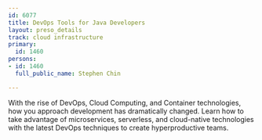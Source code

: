 ```yaml
---
id: 6077
title: DevOps Tools for Java Developers
layout: preso_details
track: cloud infrastructure
primary:
  id: 1460
persons:
- id: 1460
  full_public_name: Stephen Chin

---
```

With the rise of DevOps, Cloud Computing, and Container technologies, how you approach development has dramatically changed. Learn how to take advantage of microservices, serverless, and cloud-native technologies with the latest DevOps techniques to create hyperproductive teams.